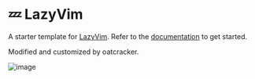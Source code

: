 # 💤 LazyVim

A starter template for [LazyVim](https://github.com/LazyVim/LazyVim).
Refer to the [documentation](https://lazyvim.github.io/installation) to get started.

Modified and customized by oatcracker.

![image](https://github.com/hopezh/oatLazyVim/assets/23435810/81887655-9d28-49cc-9270-086ecce0c593)
